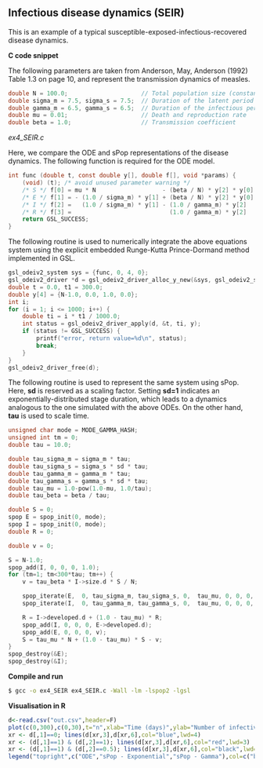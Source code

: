 ## Infectious disease dynamics (SEIR)

This is an example of a typical susceptible-exposed-infectious-recovered disease dynamics.

**C code snippet**

The following parameters are taken from Anderson, May, Anderson (1992) Table 1.3 on page 10, and represent the transmission dynamics of measles.
```c
double N = 100.0;                     // Total population size (constant)
double sigma_m = 7.5, sigma_s = 7.5;  // Duration of the latent period (mean, std. dev.)
double gamma_m = 6.5, gamma_s = 6.5;  // Duration of the infectious period (mean, std. dev.)
double mu = 0.01;                     // Death and reproduction rate
double beta = 1.0;                    // Transmission coefficient
```

*ex4_SEIR.c*

Here, we compare the ODE and sPop representations of the disease dynamics. The following function is required for the ODE model.
```c
int func (double t, const double y[], double f[], void *params) {
    (void) (t); /* avoid unused parameter warning */
    /* S */ f[0] = mu * N                   - (beta / N) * y[2] * y[0] - mu * y[0];
    /* E */ f[1] = - (1.0 / sigma_m) * y[1] + (beta / N) * y[2] * y[0] - mu * y[1];
    /* I */ f[2] =   (1.0 / sigma_m) * y[1] - (1.0 / gamma_m) * y[2]   - mu * y[2];
    /* R */ f[3] =                            (1.0 / gamma_m) * y[2]   - mu * y[3];
    return GSL_SUCCESS;
}
```
The following routine is used to numerically integrate the above equations system using the explicit embedded Runge-Kutta Prince-Dormand method implemented in GSL.
```c
gsl_odeiv2_system sys = {func, 0, 4, 0};
gsl_odeiv2_driver *d = gsl_odeiv2_driver_alloc_y_new(&sys, gsl_odeiv2_step_rk8pd, 1e-6, 1e-6, 0.0);
double t = 0.0, t1 = 300.0;
double y[4] = {N-1.0, 0.0, 1.0, 0.0};
int i;
for (i = 1; i <= 1000; i++) {
    double ti = i * t1 / 1000.0;
    int status = gsl_odeiv2_driver_apply(d, &t, ti, y);
    if (status != GSL_SUCCESS) {
        printf("error, return value=%d\n", status);
        break;
    }
}
gsl_odeiv2_driver_free(d);
```
The following routine is used to represent the same system using sPop. Here, **sd** is reserved as a scaling factor. Setting **sd=1** indicates an exponentially-distributed stage duration, which leads to a dynamics analogous to the one simulated with the above ODEs. On the other hand, **tau** is used to scale time.
```c
unsigned char mode = MODE_GAMMA_HASH;
unsigned int tm = 0;
double tau = 10.0;

double tau_sigma_m = sigma_m * tau;
double tau_sigma_s = sigma_s * sd * tau;
double tau_gamma_m = gamma_m * tau;
double tau_gamma_s = gamma_s * sd * tau;
double tau_mu = 1.0-pow(1.0-mu, 1.0/tau);
double tau_beta = beta / tau;

double S = 0;
spop E = spop_init(0, mode);
spop I = spop_init(0, mode);
double R = 0;

double v = 0;

S = N-1.0;
spop_add(I, 0, 0, 0, 1.0);
for (tm=1; tm<300*tau; tm++) {
    v = tau_beta * I->size.d * S / N;

    spop_iterate(E,  0, tau_sigma_m, tau_sigma_s, 0,  tau_mu, 0, 0, 0,  0);
    spop_iterate(I,  0, tau_gamma_m, tau_gamma_s, 0,  tau_mu, 0, 0, 0,  0);

    R = I->developed.d + (1.0 - tau_mu) * R;
    spop_add(I, 0, 0, 0, E->developed.d);
    spop_add(E, 0, 0, 0, v);
    S = tau_mu * N + (1.0 - tau_mu) * S - v;
}
spop_destroy(&E);
spop_destroy(&I);
```

**Compile and run**

```bash
$ gcc -o ex4_SEIR ex4_SEIR.c -Wall -lm -lspop2 -lgsl
```

**Visualisation in R**

```r
d<-read.csv("out.csv",header=F)
plot(c(0,300),c(0,30),t="n",xlab="Time (days)",ylab="Number of infectives",frame=FALSE)
xr <- d[,1]==0; lines(d[xr,3],d[xr,6],col="blue",lwd=4)
xr <- (d[,1]==1) & (d[,2]==1); lines(d[xr,3],d[xr,6],col="red",lwd=3)
xr <- (d[,1]==1) & (d[,2]==0.5); lines(d[xr,3],d[xr,6],col="black",lwd=2)
legend("topright",c("ODE","sPop - Exponential","sPop - Gamma"),col=c("blue","red","black"),lwd=c(4,3,2))
```
